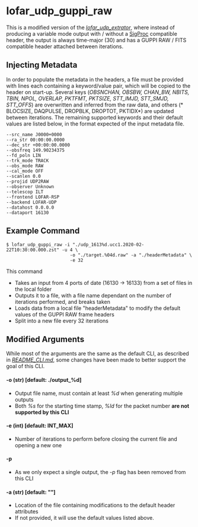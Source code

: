 lofar_udp_guppi_raw
===================
This is a modified version of the [*lofar_udp_extrator*](../src/CLI/lofar_cli_extractor.c), where instead of producing a
variable mode output with / without a [SigProc](https://github.com/SixByNine/sigproc) compatible header, the output is
always time-major (30) and has a GUPPI RAW / FITS compatible header attached between iterations.


Injecting Metadata
------------------
In order to populate the metadata in the headers, a file must be provided with lines each containing a keyword/value
pair, which will be copied to the header on start-up. Several keys (*OBSNCHAN, OBSBW, CHAN_BW, NBITS, TBIN, NPOL,
OVERLAP, PKTFMT, PKTSIZE, STT_IMJD, STT_SMJD, STT_OFFS*) are overwritten and inferred from the raw data, and others (*
BLOCSIZE, DAQPULSE, DROPBLK, DROPTOT, PKTIDX*) are updated between iterations. The remaining supported keywords and
their default values are listed below, in the format expected of the input metadata file.

```
--src_name J0000+0000
--ra_str 00:00:00.0000
--dec_str +00:00:00.0000
--obsfreq 149.90234375
--fd_poln LIN
--trk_mode TRACK
--obs_mode RAW
--cal_mode OFF
--scanlen 0.0
--projid UDP2RAW
--observer Unknown
--telescop ILT
--frontend LOFAR-RSP
--backend LOFAR-UDP
--datahost 0.0.0.0
--dataport 16130
```

Example Command
---------------

```
$ lofar_udp_guppi_raw -i "./udp_1613%d.ucc1.2020-02-22T10:30:00.000.zst" -u 4 \
						-o "./target.%04d.raw" -a "./headerMetadata" \
						-e 32

```

This command

- Takes an input from 4 ports of date (16130 -> 16133) from a set of files in the local folder
- Outputs it to a file, with a file name dependant on the number of iterations performed, and breaks taken
- Loads data from a local file "headerMetadata" to modify the default values of the GUPPI RAW frame headers
- Split into a new file every 32 iterations

Modified Arguments
------------------
While most of the arguments are the same as the default CLI, as described in [*README_CLI.md*](README_CLI.md), some
changes have been made to better support the goal of this CLI.

#### -o (str) [default: ./output_%d]

- Output file name, must contain at least *%d* when generating multiple outputs
- Both *%s* for the starting time stamp, *%ld* for the packet number **are not supported by this CLI**

#### -e (int) [default: INT_MAX]

- Number of iterations to perform before closing the current file and opening a new one

#### -p <REMOVED>

- As we only expect a single output, the *-p* flag has been removed from this CLI

#### -a (str) [default: ""]

- Location of the file containing modifications to the default header attributes
- If not provided, it will use the default values listed above.



